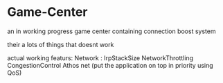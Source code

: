# Game-Center
an in working progress game center containing connection boost system


their a lots of things that doesnt work

actual working featurs:
  Network :
    IrpStackSize
    NetworkThrottling
    CongestionControl
    Athos net (put the application on top in priority using QoS)
